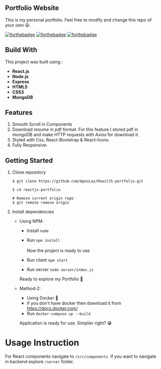 ## Portfolio Website

This is my personal portfolio. Feel free to modify and change this repo of your own :smiley:.

[![forthebadge](https://forthebadge.com/images/badges/made-with-javascript.svg)](https://forthebadge.com)   [![forthebadge](https://forthebadge.com/images/badges/uses-html.svg)](https://forthebadge.com)   [![forthebadge](https://forthebadge.com/images/badges/uses-css.svg)](https://forthebadge.com)

## Build With

This project was built using :

* **React.js**
* **Node.js**
* **Express**
* **HTML5**
* **CSS3**
* **MongoDB**

## Features

1. Smooth Scroll in Components
2. Download resume in pdf format. For this feature I stored pdf in mongoDB and make HTTP requests with *Axios* for download it.
3. Styled with Css, React-Bootstrap & React-Icons.
4. Fully Responsive.

## Getting Started

1. Clone repository
	```
	$ git clone https://github.com/AposLaz/ReactJS-portfolio.git
		
	$ cd reactjs-portfolio

	# Remove current origin repo
	$ git remote remove origin  
	```
2. Install dependencies 
	* Using NPM:
		* Install ```node```
		* Run ```npm install```  
		<br/>Now the project is ready to use
		
		* Run client ```npm start```
		* Run server ```node server/index.js```
	
		Ready to explore my Portfolio :partying_face:
	
	* Method-2:
		* Using Docker :whale2:
		* if you don't have docker then download it from https://docs.docker.com/
		* Run ```docker-compose up --build```
	
		Application is ready for use. Simplier right? :grin:

# Usage Instruction

For React components navigate to ```/src/components```. If you want to navigate in backend explore ```/server``` folder. 






